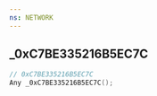 ```yaml
---
ns: NETWORK
---
```

## _0xC7BE335216B5EC7C

```c
// 0xC7BE335216B5EC7C
Any _0xC7BE335216B5EC7C();
```


